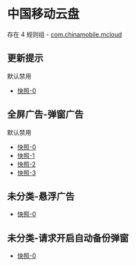 # 中国移动云盘

存在 4 规则组 - [com.chinamobile.mcloud](/src/apps/com.chinamobile.mcloud.ts)

## 更新提示

默认禁用

- [快照-0](https://i.gkd.li/i/12774833)

## 全屏广告-弹窗广告

默认禁用

- [快照-0](https://i.gkd.li/i/13627826)
- [快照-1](https://i.gkd.li/i/14549477)
- [快照-2](https://i.gkd.li/i/14732062)
- [快照-3](https://i.gkd.li/i/13627832)

## 未分类-悬浮广告

- [快照-0](https://i.gkd.li/i/13627834)

## 未分类-请求开启自动备份弹窗

- [快照-0](https://i.gkd.li/i/13627830)
